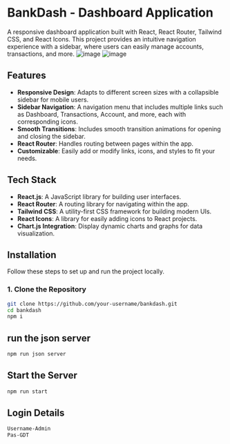 # BankDash - Dashboard Application

A responsive dashboard application built with React, React Router, Tailwind CSS, and React Icons. This project provides an intuitive navigation experience with a sidebar, where users can easily manage accounts, transactions, and more.
![image](https://github.com/user-attachments/assets/c42661ea-fb68-4d28-9ce7-de7a42876222)
![image](https://github.com/user-attachments/assets/338ca870-35f5-45d0-85cf-f1dff0d84c1e)


## Features

- **Responsive Design**: Adapts to different screen sizes with a collapsible sidebar for mobile users.
- **Sidebar Navigation**: A navigation menu that includes multiple links such as Dashboard, Transactions, Account, and more, each with corresponding icons.
- **Smooth Transitions**: Includes smooth transition animations for opening and closing the sidebar.
- **React Router**: Handles routing between pages within the app.
- **Customizable**: Easily add or modify links, icons, and styles to fit your needs.

## Tech Stack

- **React.js**: A JavaScript library for building user interfaces.
- **React Router**: A routing library for navigating within the app.
- **Tailwind CSS**: A utility-first CSS framework for building modern UIs.
- **React Icons**: A library for easily adding icons to React projects.
- **Chart.js Integration**: Display dynamic charts and graphs for data visualization.

## Installation

Follow these steps to set up and run the project locally.

### 1. Clone the Repository

```bash
git clone https://github.com/your-username/bankdash.git
cd bankdash
npm i

```
## run the json server
```bash
npm run json server
```

## Start the Server
```bash
npm run start
```
## Login Details
```bash
Username-Admin
Pas-GDT
```
